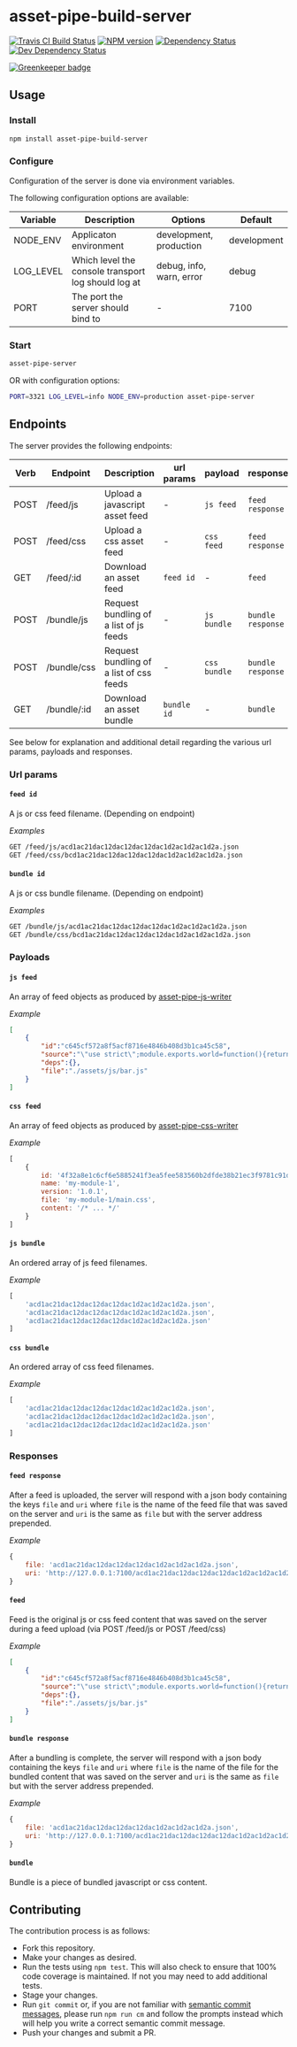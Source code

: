 <!-- TITLE/ -->

<h1>asset-pipe-build-server</h1>

<!-- /TITLE -->


<!-- BADGES/ -->

<span class="badge-travisci"><a href="http://travis-ci.org/asset-pipe/asset-pipe-build-server" title="Check this project's build status on TravisCI"><img src="https://img.shields.io/travis/asset-pipe/asset-pipe-build-server/master.svg" alt="Travis CI Build Status" /></a></span>
<span class="badge-npmversion"><a href="https://npmjs.org/package/asset-pipe-build-server" title="View this project on NPM"><img src="https://img.shields.io/npm/v/asset-pipe-build-server.svg" alt="NPM version" /></a></span>
<span class="badge-daviddm"><a href="https://david-dm.org/asset-pipe/asset-pipe-build-server" title="View the status of this project's dependencies on DavidDM"><img src="https://img.shields.io/david/asset-pipe/asset-pipe-build-server.svg" alt="Dependency Status" /></a></span>
<span class="badge-daviddmdev"><a href="https://david-dm.org/asset-pipe/asset-pipe-build-server#info=devDependencies" title="View the status of this project's development dependencies on DavidDM"><img src="https://img.shields.io/david/dev/asset-pipe/asset-pipe-build-server.svg" alt="Dev Dependency Status" /></a></span>

<!-- /BADGES -->


[![Greenkeeper badge](https://badges.greenkeeper.io/asset-pipe/asset-pipe-build-server.svg)](https://greenkeeper.io/)

## Usage

### Install
```bash
npm install asset-pipe-build-server
```

### Configure

Configuration of the server is done via environment variables. 

The following configuration options are available:

| Variable  | Description                                         | Options                  | Default     |
|-----------|-----------------------------------------------------|--------------------------|-------------|
| NODE_ENV  | Applicaton environment                              | development, production  | development |
| LOG_LEVEL | Which level the console transport log should log at | debug, info, warn, error | debug       |
| PORT      | The port the server should bind to                  | -                        | 7100        |

### Start

```bash
asset-pipe-server
```

OR with configuration options:

```bash
PORT=3321 LOG_LEVEL=info NODE_ENV=production asset-pipe-server
```

## Endpoints

The server provides the following endpoints:

| Verb | Endpoint     | Description                              | url params | payload      | response          |
|------|--------------|------------------------------------------|------------|--------------|-------------------|
| POST | /feed/js     | Upload a javascript asset feed           | -          | `js feed`    | `feed response`   |
| POST | /feed/css    | Upload a css asset feed                  | -          | `css feed`   | `feed response`   |
| GET  | /feed/:id    | Download an asset feed                   | `feed id`  | -            | `feed`            |
| POST | /bundle/js   | Request bundling of a list of js feeds   | -          | `js bundle`  | `bundle response` |
| POST | /bundle/css  | Request bundling of a list of css feeds  | -          | `css bundle` | `bundle response` |
| GET  | /bundle/:id  | Download an asset bundle                 | `bundle id`| -            | `bundle`          |

See below for explanation and additional detail regarding the various url params, payloads and responses.

### Url params

#### `feed id`
A js or css feed filename. (Depending on endpoint)

*Examples*
```bash
GET /feed/js/acd1ac21dac12dac12dac12dac1d2ac1d2ac1d2a.json
GET /feed/css/bcd1ac21dac12dac12dac12dac1d2ac1d2ac1d2a.json
```
#### `bundle id`
A js or css bundle filename. (Depending on endpoint)

*Examples*
```bash
GET /bundle/js/acd1ac21dac12dac12dac12dac1d2ac1d2ac1d2a.json
GET /bundle/css/bcd1ac21dac12dac12dac12dac1d2ac1d2ac1d2a.json
```

### Payloads

#### `js feed`
An array of feed objects as produced by [asset-pipe-js-writer](https://github.com/asset-pipe/asset-pipe-js-writer)

*Example*
```json
[
    {
        "id":"c645cf572a8f5acf8716e4846b408d3b1ca45c58",
        "source":"\"use strict\";module.exports.world=function(){return\"world\"};",
        "deps":{},
        "file":"./assets/js/bar.js"
    }
]
```

#### `css feed`
An array of feed objects as produced by [asset-pipe-css-writer](https://github.com/asset-pipe/asset-pipe-css-writer)

*Example*
```js
[
    {
        id: '4f32a8e1c6cf6e5885241f3ea5fee583560b2dfde38b21ec3f9781c91d58f42e',
        name: 'my-module-1',
        version: '1.0.1',
        file: 'my-module-1/main.css',
        content: '/* ... */'
    }
]
```

#### `js bundle`
An ordered array of js feed filenames.

*Example*
```js
[
    'acd1ac21dac12dac12dac12dac1d2ac1d2ac1d2a.json',
    'acd1ac21dac12dac12dac12dac1d2ac1d2ac1d2a.json',
    'acd1ac21dac12dac12dac12dac1d2ac1d2ac1d2a.json'
]
```

#### `css bundle`
An ordered array of css feed filenames.

*Example*
```js
[
    'acd1ac21dac12dac12dac12dac1d2ac1d2ac1d2a.json',
    'acd1ac21dac12dac12dac12dac1d2ac1d2ac1d2a.json',
    'acd1ac21dac12dac12dac12dac1d2ac1d2ac1d2a.json'
]
```

### Responses

#### `feed response`
After a feed is uploaded, the server will respond with a json body containing the keys `file` and `uri`
where `file` is the name of the feed file that was saved on the server and `uri` is the same as `file` but with the server address prepended.

*Example*
```js
{
    file: 'acd1ac21dac12dac12dac12dac1d2ac1d2ac1d2a.json',
    uri: 'http://127.0.0.1:7100/acd1ac21dac12dac12dac12dac1d2ac1d2ac1d2a.json'
}
```

#### `feed`
Feed is the original js or css feed content that was saved on the server during a feed upload (via POST /feed/js or POST /feed/css)

*Example*
```json
[
    {
        "id":"c645cf572a8f5acf8716e4846b408d3b1ca45c58",
        "source":"\"use strict\";module.exports.world=function(){return\"world\"};",
        "deps":{},
        "file":"./assets/js/bar.js"
    }
]
```

#### `bundle response`
After a bundling is complete, the server will respond with a json body containing the keys `file` and `uri`
where `file` is the name of the file for the bundled content that was saved on the server and `uri` is the same as `file` but with the server address prepended.

*Example*
```js
{
    file: 'acd1ac21dac12dac12dac12dac1d2ac1d2ac1d2a.json',
    uri: 'http://127.0.0.1:7100/acd1ac21dac12dac12dac12dac1d2ac1d2ac1d2a.json'
}
```

#### `bundle`
Bundle is a piece of bundled javascript or css content.

## Contributing

The contribution process is as follows:

- Fork this repository.
- Make your changes as desired.
- Run the tests using `npm test`. This will also check to ensure that 100% code coverage is maintained. If not you may need to add additional tests.
- Stage your changes.
- Run `git commit` or, if you are not familiar with [semantic commit messages](https://docs.google.com/document/d/1QrDFcIiPjSLDn3EL15IJygNPiHORgU1_OOAqWjiDU5Y/edit), please run `npm run cm` and follow the prompts instead which will help you write a correct semantic commit message.
- Push your changes and submit a PR.
